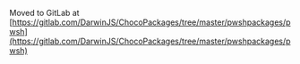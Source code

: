 
Moved to GitLab at [https://gitlab.com/DarwinJS/ChocoPackages/tree/master/pwshpackages/pwsh](https://gitlab.com/DarwinJS/ChocoPackages/tree/master/pwshpackages/pwsh)